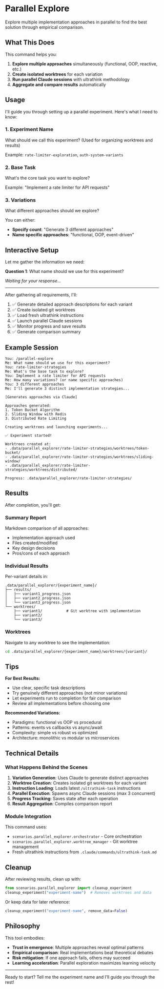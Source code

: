 # Parallel Explore

Explore multiple implementation approaches in parallel to find the best solution through empirical comparison.

## What This Does

This command helps you:
1. **Explore multiple approaches** simultaneously (functional, OOP, reactive, etc.)
2. **Create isolated worktrees** for each variation
3. **Run parallel Claude sessions** with ultrathink methodology
4. **Aggregate and compare results** automatically

## Usage

I'll guide you through setting up a parallel experiment. Here's what I need to know:

### 1. Experiment Name
What should we call this experiment? (Used for organizing worktrees and results)

Example: `rate-limiter-exploration`, `auth-system-variants`

### 2. Base Task
What's the core task you want to explore?

Example: "Implement a rate limiter for API requests"

### 3. Variations
What different approaches should we explore?

You can either:
- **Specify count**: "Generate 3 different approaches"
- **Name specific approaches**: "functional, OOP, event-driven"

## Interactive Setup

Let me gather the information we need:

**Question 1**: What name should we use for this experiment?

*Waiting for your response...*

---

After gathering all requirements, I'll:

1. ✅ Generate detailed approach descriptions for each variant
2. ✅ Create isolated git worktrees
3. ✅ Load fresh ultrathink instructions
4. ✅ Launch parallel Claude sessions
5. ✅ Monitor progress and save results
6. ✅ Generate comparison summary

## Example Session

```
You: /parallel-explore
Me: What name should we use for this experiment?
You: rate-limiter-strategies
Me: What's the base task to explore?
You: Implement a rate limiter for API requests
Me: How many variations? (or name specific approaches)
You: 3 different approaches
Me: I'll generate 3 distinct implementation strategies...

[Generates approaches via Claude]

Approaches generated:
1. Token Bucket Algorithm
2. Sliding Window with Redis
3. Distributed Rate Limiting

Creating worktrees and launching experiments...

✅ Experiment started!

Worktrees created at:
- .data/parallel_explorer/rate-limiter-strategies/worktrees/token-bucket/
- .data/parallel_explorer/rate-limiter-strategies/worktrees/sliding-window/
- .data/parallel_explorer/rate-limiter-strategies/worktrees/distributed/

Progress: .data/parallel_explorer/rate-limiter-strategies/
```

## Results

After completion, you'll get:

### Summary Report
Markdown comparison of all approaches:
- Implementation approach used
- Files created/modified
- Key design decisions
- Pros/cons of each approach

### Individual Results
Per-variant details in:
```
.data/parallel_explorer/{experiment_name}/
├── results/
│   ├── variant1_progress.json
│   ├── variant2_progress.json
│   └── variant3_progress.json
└── worktrees/
    ├── variant1/           # Git worktree with implementation
    ├── variant2/
    └── variant3/
```

### Worktrees
Navigate to any worktree to see the implementation:
```bash
cd .data/parallel_explorer/{experiment_name}/worktrees/{variant}/
```

## Tips

**For Best Results:**
- Use clear, specific task descriptions
- Try genuinely different approaches (not minor variations)
- Let experiments run to completion for fair comparison
- Review all implementations before choosing one

**Recommended Variations:**
- Paradigms: functional vs OOP vs procedural
- Patterns: events vs callbacks vs async/await
- Complexity: simple vs robust vs optimized
- Architecture: monolithic vs modular vs microservices

## Technical Details

### What Happens Behind the Scenes

1. **Variation Generation**: Uses Claude to generate distinct approaches
2. **Worktree Creation**: Creates isolated git worktrees for each variant
3. **Instruction Loading**: Loads latest `/ultrathink-task` instructions
4. **Parallel Execution**: Spawns async Claude sessions (max 3 concurrent)
5. **Progress Tracking**: Saves state after each operation
6. **Result Aggregation**: Compiles comparison report

### Module Integration

This command uses:
- `scenarios.parallel_explorer.orchestrator` - Core orchestration
- `scenarios.parallel_explorer.worktree_manager` - Git worktree management
- Fresh ultrathink instructions from `.claude/commands/ultrathink-task.md`

## Cleanup

After reviewing results, clean up with:
```python
from scenarios.parallel_explorer import cleanup_experiment
cleanup_experiment("experiment-name")  # Removes worktrees and data
```

Or keep data for later reference:
```python
cleanup_experiment("experiment-name", remove_data=False)
```

## Philosophy

This tool embodies:
- **Trust in emergence**: Multiple approaches reveal optimal patterns
- **Empirical comparison**: Real implementations beat theoretical debates
- **Risk mitigation**: If one approach fails, others may succeed
- **Learning acceleration**: Parallel exploration maximizes learning velocity

---

Ready to start? Tell me the experiment name and I'll guide you through the rest!

